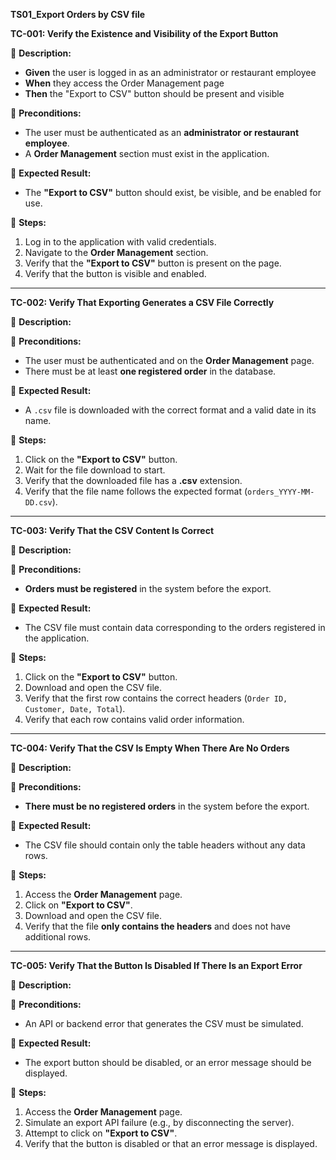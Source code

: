 **TS01_Export Orders by CSV file**

**TC-001: Verify the Existence and Visibility of the Export Button**

📌 **Description:**

-   **Given** the user is logged in as an administrator or restaurant employee
-   **When** they access the Order Management page
-   **Then** the "Export to CSV" button should be present and visible

📌 **Preconditions:**

-   The user must be authenticated as an **administrator or restaurant employee**.
-   A **Order Management** section must exist in the application.

📌 **Expected Result:**

-   The **"Export to CSV"** button should exist, be visible, and be enabled for use.

📌 **Steps:**

1.  Log in to the application with valid credentials.
2.  Navigate to the **Order Management** section.
3.  Verify that the **"Export to CSV"** button is present on the page.
4.  Verify that the button is visible and enabled.

* * * * *

**TC-002: Verify That Exporting Generates a CSV File Correctly**

📌 **Description:**

📌 **Preconditions:**

-   The user must be authenticated and on the **Order Management** page.
-   There must be at least **one registered order** in the database.

📌 **Expected Result:**

-   A `.csv` file is downloaded with the correct format and a valid date in its name.

📌 **Steps:**

1.  Click on the **"Export to CSV"** button.
2.  Wait for the file download to start.
3.  Verify that the downloaded file has a **.csv** extension.
4.  Verify that the file name follows the expected format (`orders_YYYY-MM-DD.csv`).

* * * * *

**TC-003: Verify That the CSV Content Is Correct**

📌 **Description:**

📌 **Preconditions:**

-   **Orders must be registered** in the system before the export.

📌 **Expected Result:**

-   The CSV file must contain data corresponding to the orders registered in the application.

📌 **Steps:**

1.  Click on the **"Export to CSV"** button.
2.  Download and open the CSV file.
3.  Verify that the first row contains the correct headers (`Order ID, Customer, Date, Total`).
4.  Verify that each row contains valid order information.

* * * * *

**TC-004: Verify That the CSV Is Empty When There Are No Orders**

📌 **Description:**

📌 **Preconditions:**

-   **There must be no registered orders** in the system before the export.

📌 **Expected Result:**

-   The CSV file should contain only the table headers without any data rows.

📌 **Steps:**

1.  Access the **Order Management** page.
2.  Click on **"Export to CSV"**.
3.  Download and open the CSV file.
4.  Verify that the file **only contains the headers** and does not have additional rows.

* * * * *

**TC-005: Verify That the Button Is Disabled If There Is an Export Error**

📌 **Description:**

📌 **Preconditions:**

-   An API or backend error that generates the CSV must be simulated.

📌 **Expected Result:**

-   The export button should be disabled, or an error message should be displayed.

📌 **Steps:**

1.  Access the **Order Management** page.
2.  Simulate an export API failure (e.g., by disconnecting the server).
3.  Attempt to click on **"Export to CSV"**.
4.  Verify that the button is disabled or that an error message is displayed.